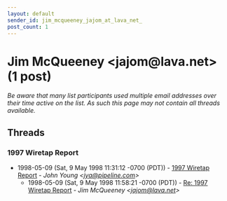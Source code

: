 ```yaml
---
layout: default
sender_id: jim_mcqueeney_jajom_at_lava_net_
post_count: 1
---
```


# Jim McQueeney <jajom<span>@</span>lava.net> (1 post)

_Be aware that many list participants used multiple email addresses over their time active on the list. As such this page may not contain all threads available._

## Threads

### 1997 Wiretap Report
+ 1998-05-09 (Sat, 9 May 1998 11:31:12 -0700 (PDT)) - [1997 Wiretap Report](/archive/1998/05/40919fa8298db382218c9939c4a9ce2509e099ad5fb83cb9ae9837f1be874530) - _John Young \<jya@pipeline.com\>_
  + 1998-05-09 (Sat, 9 May 1998 11:58:21 -0700 (PDT)) - [Re: 1997 Wiretap Report](/archive/1998/05/6d47af1d536e13b5701142e073fa51d7a976ed71dcf343856f38bc7d23ecc815) - _Jim McQueeney \<jajom@lava.net\>_

